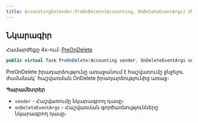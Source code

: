 ```yaml
---
title: AccountingExtender.PreOnDelete(Accounting, OnDeleteEventArgs) մեթոդ
---
```


## Նկարագիր

Համարժեքը 4x-ում։ [PreOnDelete](https://armsoft.github.io/as4x-docs/HTM/ProgrGuide/ScriptProcs/AccountingExtenderEvents/PreOnDelete.html)

```c#
public virtual Task PreOnDelete(Accounting sender, OnDeleteEventArgs onDeleteEventArgs);
```

PreOnDelete իրադարձությունը առաջանում է հաշվառումը ջնջելու ժամանակ` հաշվառման OnDelete իրադարձությունից առաջ։ 

**Պարամետրեր**
* `sender` - Հաշվառումը նկարագրող դասը։
* `onDeleteEventArgs` - Հաշվառման գործառնությունները նկարագրող դասը։
